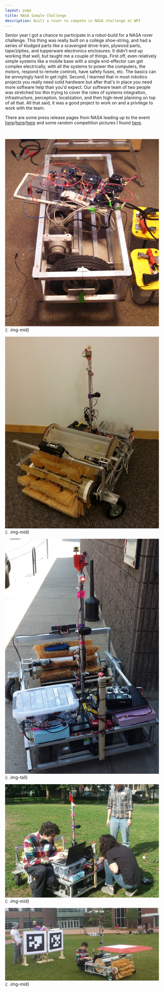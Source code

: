 ```yaml
---
layout: page
title: NASA Sample Challenge
description: Built a rover to compete in NASA challenge at WPI
---
```


Senior year I got a chance to participate in a robot-build for a NASA rover challenge. This thing was really built on a college shoe-string, and had a series of kludged parts like a scavenged drive-train, plywood parts, tape/zipties, and tupperware electronics enclosures. It didn't end up working that well, but taught me a couple of things. First off, even relatively simple systems like a mobile base with a single end-effector can get complex electrically, with all the systems to power the computers, the motors, respond to remote controls, have safety fuses, etc. The basics can be annoyingly hard to get right. Second, I learned that in most robotics projects you really need solid hardware but after that's in place you need more software help than you'd expect. Our software team of two people was stretched too thin trying to cover the roles of systems integration, infrastructure, perception, localization, and then high-level planning on top of all that. All that said, it was a good project to work on and a privilege to work with the team.

There are some press release pages from NASA leading up to the event [here](https://www.nasa.gov/press-release/robotics-teams-prepare-to-compete-for-15-million-in-nasa-challenge)/[here](https://www.nasa.gov/directorates/spacetech/centennial_challenges/sample_return_robot/teams-compete-for-15-million-in-2016-sample-return-robot-competition.html)/[here](https://www.nasa.gov/press-release/nasa-holds-final-sample-return-robot-competition) and some random competition pictures I found [here](https://www.alamy.com/stock-photo-sample-return-robot-challenge-judges-look-at-the-mind-amp-iron-team-129870475.html).

&nbsp;

![Drive system](images/nasa1.jpg){: .img-mid}

![First build](images/nasa2.jpg){: .img-mid}

![Out driving](images/nasa3.jpg){: .img-tall}

![Park testing](images/nasa4.jpg){: .img-mid}

![At competition](images/nasa5.jpg){: .img-mid}